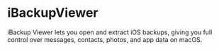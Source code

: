 # iBackupViewer
iBackup Viewer lets you open and extract iOS backups, giving you full control over messages, contacts, photos, and app data on macOS.
